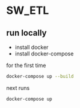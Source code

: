 # SW_ETL

## run locally

- install docker
- install docker-compose

for the first time
```bash
docker-compose up --build
```

next runs
```bash
docker-compose up
```
